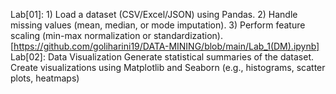 Lab[01]: 1) Load a dataset (CSV/Excel/JSON) using Pandas.
         2) Handle missing values (mean, median, or mode imputation).
         3) Perform feature scaling (min-max normalization or standardization).[https://github.com/goliharini19/DATA-MINING/blob/main/Lab_1(DM).ipynb]
 Lab[02]:  Data Visualization Generate statistical summaries of the dataset. Create visualizations using Matplotlib and Seaborn (e.g., histograms, scatter plots, heatmaps)
